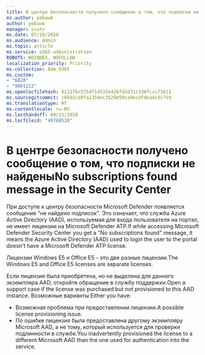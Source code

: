 ```yaml
---
title: В центре безопасности получено сообщение о том, что подписки не найдены
ms.author: pebaum
author: pebaum
manager: scotv
ms.date: 07/16/2020
ms.audience: Admin
ms.topic: article
ms.service: o365-administration
ROBOTS: NOINDEX, NOFOLLOW
localization_priority: Priority
ms.collection: Adm_O365
ms.custom:
- "6028"
- "9001222"
ms.openlocfilehash: 01117bc535df14533e426fd2d31c336fccc75611
ms.sourcegitcommit: c6692ce0fa1358ec3529e59ca0ecdfdea4cdc759
ms.translationtype: HT
ms.contentlocale: ru-RU
ms.lasthandoff: 09/15/2020
ms.locfileid: "49768528"
---
```

# <a name="no-subscriptions-found-message-in-the-security-center"></a><span data-ttu-id="4508b-102">В центре безопасности получено сообщение о том, что подписки не найдены</span><span class="sxs-lookup"><span data-stu-id="4508b-102">No subscriptions found message in the Security Center</span></span>

<span data-ttu-id="4508b-103">При доступе к центру безопасности Microsoft Defender появляется сообщение "не найдено подписок". Это означает, что служба Azure Active Directory (AAD), используемая для входа пользователя на портал, не имеет лицензии на Microsoft Defender ATP.</span><span class="sxs-lookup"><span data-stu-id="4508b-103">If while accessing Microsoft Defender Security Center you get a  "No subscriptions found" message, it means the Azure Active Directory (AAD) used to login the user to the portal doesn't have a Microsoft Defender ATP license.</span></span>  

<span data-ttu-id="4508b-104">Лицензии Windows E5 и Office E5 - это две разные лицензии.</span><span class="sxs-lookup"><span data-stu-id="4508b-104">The Windows E5 and Office E5 licenses are separate licenses.</span></span>

<span data-ttu-id="4508b-105">Если лицензия была приобретена, но не выделена для данного экземпляра AAD, откройте обращение в службу поддержки.</span><span class="sxs-lookup"><span data-stu-id="4508b-105">Open a support case if the license was purchased but not provisioned to this AAD instance.</span></span> <span data-ttu-id="4508b-106">Возможные варианты:</span><span class="sxs-lookup"><span data-stu-id="4508b-106">Either you have:</span></span> <br/>
-   <span data-ttu-id="4508b-107">Возможная проблема при предоставлении лицензии.</span><span class="sxs-lookup"><span data-stu-id="4508b-107">A possible license provisioning issue.</span></span><br/>
-   <span data-ttu-id="4508b-108">По ошибке лицензия была предоставлена другому экземпляру Microsoft AAD, а не тому, который используется для проверки подлинности в службе.</span><span class="sxs-lookup"><span data-stu-id="4508b-108">You inadvertently provisioned the license to a different Microsoft AAD than the one used for authentication into the service.</span></span>